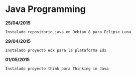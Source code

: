 # Java Programming

**25/04/2015**
  
    Instalado repositorio java en Debian 8 para Eclipse Luna

**29/04/2015**
    
    Instalado proyecto edx para la plataforma Edx

**01/05/2015**

    Instalado proyecto think para Thinking in Java
